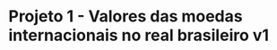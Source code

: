 <!DOCTYPE html>
<html>
  <head>
    <meta charset="UTF-8"/>
  </head>
  <body>
    <div class="div_title">
      <h1>Projeto 1 - Valores das moedas internacionais no real brasileiro v1</h1>
    </div>
  </body>
</html>
